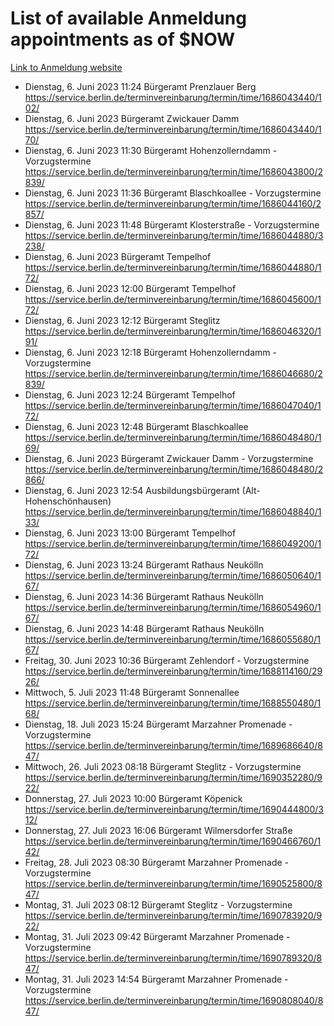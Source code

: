 # List of available Anmeldung appointments as of $NOW
[Link to Anmeldung website](https://service.berlin.de/terminvereinbarung/termin/tag.php?termin=1&anliegen[]=120686&dienstleisterlist=122210,122217,327316,122219,327312,122227,327314,122231,327346,122243,327348,122254,122252,329742,122260,329745,122262,329748,122271,327278,122273,327274,122277,327276,330436,122280,327294,122282,327290,122284,327292,122291,327270,122285,327266,122286,327264,122296,327268,150230,329760,122297,327286,122294,327284,122312,329763,122314,329775,122304,327330,122311,327334,122309,327332,317869,122281,327352,122279,329772,122283,122276,327324,122274,327326,122267,329766,122246,327318,122251,327320,122257,327322,122208,327298,122226,327300&herkunft=http%3A%2F%2Fservice.berlin.de%2Fdienstleistung%2F120686%2F)
- Dienstag, 6. Juni 2023 11:24 Bürgeramt Prenzlauer Berg https://service.berlin.de/terminvereinbarung/termin/time/1686043440/102/
- Dienstag, 6. Juni 2023  Bürgeramt Zwickauer Damm https://service.berlin.de/terminvereinbarung/termin/time/1686043440/170/
- Dienstag, 6. Juni 2023 11:30 Bürgeramt Hohenzollerndamm - Vorzugstermine https://service.berlin.de/terminvereinbarung/termin/time/1686043800/2839/
- Dienstag, 6. Juni 2023 11:36 Bürgeramt Blaschkoallee - Vorzugstermine https://service.berlin.de/terminvereinbarung/termin/time/1686044160/2857/
- Dienstag, 6. Juni 2023 11:48 Bürgeramt Klosterstraße - Vorzugstermine https://service.berlin.de/terminvereinbarung/termin/time/1686044880/3238/
- Dienstag, 6. Juni 2023  Bürgeramt Tempelhof https://service.berlin.de/terminvereinbarung/termin/time/1686044880/172/
- Dienstag, 6. Juni 2023 12:00 Bürgeramt Tempelhof https://service.berlin.de/terminvereinbarung/termin/time/1686045600/172/
- Dienstag, 6. Juni 2023 12:12 Bürgeramt Steglitz https://service.berlin.de/terminvereinbarung/termin/time/1686046320/191/
- Dienstag, 6. Juni 2023 12:18 Bürgeramt Hohenzollerndamm - Vorzugstermine https://service.berlin.de/terminvereinbarung/termin/time/1686046680/2839/
- Dienstag, 6. Juni 2023 12:24 Bürgeramt Tempelhof https://service.berlin.de/terminvereinbarung/termin/time/1686047040/172/
- Dienstag, 6. Juni 2023 12:48 Bürgeramt Blaschkoallee https://service.berlin.de/terminvereinbarung/termin/time/1686048480/169/
- Dienstag, 6. Juni 2023  Bürgeramt Zwickauer Damm - Vorzugstermine https://service.berlin.de/terminvereinbarung/termin/time/1686048480/2866/
- Dienstag, 6. Juni 2023 12:54 Ausbildungsbürgeramt (Alt- Hohenschönhausen) https://service.berlin.de/terminvereinbarung/termin/time/1686048840/133/
- Dienstag, 6. Juni 2023 13:00 Bürgeramt Tempelhof https://service.berlin.de/terminvereinbarung/termin/time/1686049200/172/
- Dienstag, 6. Juni 2023 13:24 Bürgeramt Rathaus Neukölln https://service.berlin.de/terminvereinbarung/termin/time/1686050640/167/
- Dienstag, 6. Juni 2023 14:36 Bürgeramt Rathaus Neukölln https://service.berlin.de/terminvereinbarung/termin/time/1686054960/167/
- Dienstag, 6. Juni 2023 14:48 Bürgeramt Rathaus Neukölln https://service.berlin.de/terminvereinbarung/termin/time/1686055680/167/
- Freitag, 30. Juni 2023 10:36 Bürgeramt Zehlendorf - Vorzugstermine https://service.berlin.de/terminvereinbarung/termin/time/1688114160/2926/
- Mittwoch, 5. Juli 2023 11:48 Bürgeramt Sonnenallee https://service.berlin.de/terminvereinbarung/termin/time/1688550480/168/
- Dienstag, 18. Juli 2023 15:24 Bürgeramt Marzahner Promenade - Vorzugstermine https://service.berlin.de/terminvereinbarung/termin/time/1689686640/847/
- Mittwoch, 26. Juli 2023 08:18 Bürgeramt Steglitz - Vorzugstermine https://service.berlin.de/terminvereinbarung/termin/time/1690352280/922/
- Donnerstag, 27. Juli 2023 10:00 Bürgeramt Köpenick https://service.berlin.de/terminvereinbarung/termin/time/1690444800/312/
- Donnerstag, 27. Juli 2023 16:06 Bürgeramt Wilmersdorfer Straße https://service.berlin.de/terminvereinbarung/termin/time/1690466760/142/
- Freitag, 28. Juli 2023 08:30 Bürgeramt Marzahner Promenade - Vorzugstermine https://service.berlin.de/terminvereinbarung/termin/time/1690525800/847/
- Montag, 31. Juli 2023 08:12 Bürgeramt Steglitz - Vorzugstermine https://service.berlin.de/terminvereinbarung/termin/time/1690783920/922/
- Montag, 31. Juli 2023 09:42 Bürgeramt Marzahner Promenade - Vorzugstermine https://service.berlin.de/terminvereinbarung/termin/time/1690789320/847/
- Montag, 31. Juli 2023 14:54 Bürgeramt Marzahner Promenade - Vorzugstermine https://service.berlin.de/terminvereinbarung/termin/time/1690808040/847/
